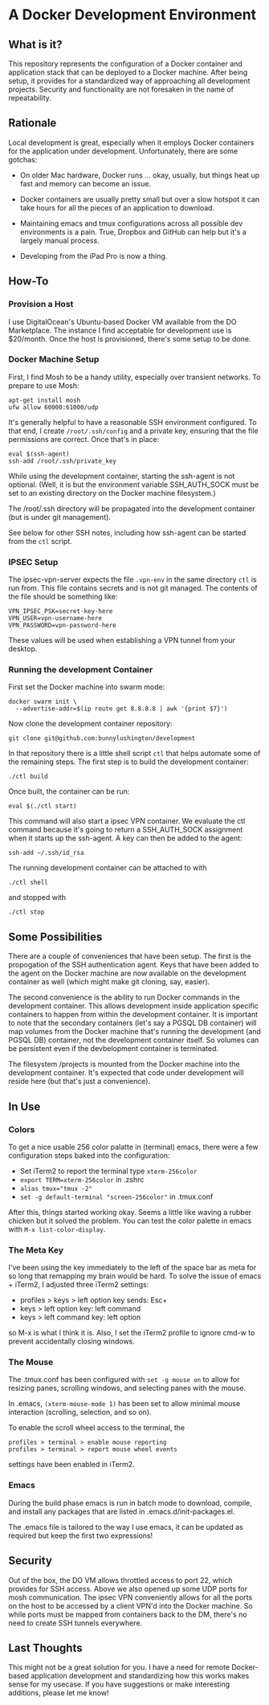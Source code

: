 # A Docker Development Environment

## What is it?

This repository represents the configuration of a Docker container and
application stack that can be deployed to a Docker machine.  After being
setup, it provides for a standardized way of approaching all development
projects.  Security and functionality are not foresaken in the name of
repeatability.

## Rationale

Local development is great, especially when it employs Docker containers for
the application under development.  Unfortunately, there are some gotchas:

  - On older Mac hardware, Docker runs ... okay, usually, but things heat
    up fast and memory can become an issue.

  - Docker containers are usually pretty small but over a slow hotspot it
    can take hours for all the pieces of an application to download.

  - Maintaining emacs and tmux configurations across all possible dev
    environments is a pain.  True, Dropbox and GitHub can help but it's
    a largely manual process.

  - Developing from the iPad Pro is now a thing.

## How-To

### Provision a Host

I use DigitalOcean's Ubuntu-based Docker VM available from the DO Marketplace.
The instance I find acceptable for development use is $20/month.  Once the host
is provisioned, there's some setup to be done.

### Docker Machine Setup

First, I find Mosh to be a handy utility, especially over transient networks.
To prepare to use Mosh:

```
apt-get install mosh
ufw allow 60000:61000/udp
```

It's generally helpful to have a reasonable SSH environment
configured.  To that end, I create `/root/.ssh/config` and a private
key, ensuring that the file permissions are correct.  Once that's in
place:

```
eval $(ssh-agent)
ssh-add /root/.ssh/private_key
```

While using the development container, starting the ssh-agent is not optional.
(Well, it is but the environment variable SSH_AUTH_SOCK must be set to an
existing directory on the Docker machine filesystem.)

The /root/.ssh directory will be propagated into the development
container (but is under git management).

See below for other SSH notes, including how ssh-agent can be started
from the `ctl` script.

### IPSEC Setup

The ipsec-vpn-server expects the file `.vpn-env` in the same directory
`ctl` is run from.  This file contains secrets and is not git managed.
The contents of the file should be something like:

```
VPN_IPSEC_PSK=secret-key-here
VPN_USER=vpn-username-here
VPN_PASSWORD=vpn-password-here
```

These values will be used when establishing a VPN tunnel from your
desktop.

### Running the development Container

First set the Docker machine into swarm mode:

```
docker swarm init \
  --advertise-addr=$(ip route get 8.8.8.8 | awk '{print $7}')
```

Now clone the development container repository:

```
git clone git@github.com:bunnylushington/development
```

In that repository there is a little shell script `ctl` that helps
automate some of the remaining steps.  The first step is to build the
development container:

```
./ctl build
```

Once built, the container can be run:

```
eval $(./ctl start)
```

This command will also start a ipsec VPN container.  We evaluate the
ctl command because it's going to return a SSH_AUTH_SOCK assignment
when it starts up the ssh-agent.  A key can then be added to the
agent:

```
ssh-add ~/.ssh/id_rsa
```

The running development container can be attached to with

```
./ctl shell
```

and stopped with

```
./ctl stop
```


## Some Possibilities

There are a couple of conveniences that have been setup.  The first is
the propogation of the SSH authentication agent.  Keys that have been
added to the agent on the Docker machine are now available on the
development container as well (which might make git cloning, say,
easier).

The second convenience is the ability to run Docker commands in the
development container.  This allows development inside application
specific containers to happen from within the development container.
It is important to note that the secondary containers (let's say a
PGSQL DB container) will map volumes from the Docker machine that's
running the development (and PGSQL DB) container, not the development
container itself.  So volumes can be persistent even if the
devbelopment container is terminated.

The filesystem /projects is mounted from the Docker machine into the
development container.  It's expected that code under development will
reside here (but that's just a convenience).

## In Use

### Colors

To get a nice usable 256 color palatte in (terminal) emacs, there were
a few configuration steps baked into the configuration:

  - Set iTerm2 to report the terminal type `xterm-256color`
  - `export TERM=xterm-256color` in .zshrc
  - `alias tmux="tmux -2"`
  - `set -g default-terminal "screen-256color"` in .tmux.conf
  
After this, things started working okay.  Seems a little like waving a
rubber chicken but it solved the problem.  You can test the color
palette in emacs with `M-x list-color-display`.

### The Meta Key

I've been using the key immediately to the left of the space bar as
meta for so long that remapping my brain would be hard.  To solve the
issue of emacs + iTerm2, I adjusted three iTerm2 settings:

  - profiles > keys > left option key sends: Esc+
  - keys > left option key: left command
  - keys > left command key: left option
  
so M-x is what I think it is.  Also, I set the iTerm2 profile to
ignore cmd-w to prevent accidentally closing windows.

### The Mouse

The .tmux.conf has been configured with `set -g mouse on` to allow for
resizing panes, scrolling windows, and selecting panes with the mouse.

In .emacs, `(xterm-mouse-mode 1)` has been set to allow minimal mouse
interaction (scrolling, selection, and so on).

To enable the scroll wheel access to the terminal, the

```
profiles > terminal > enable mouse reporting
profiles > terminal > report mouse wheel events
```

settings have been enabled in iTerm2.

### Emacs

During the build phase emacs is run in batch mode to download,
compile, and install any packages that are listed in
.emacs.d/init-packages.el.

The .emacs file is tailored to the way I use emacs, it can be updated
as required but keep the first two expressions!


## Security

Out of the box, the DO VM allows throttled access to port 22, which
provides for SSH access.  Above we also opened up some UDP ports for
mosh communication.  The ipsec VPN conveniently allows for all the
ports on the host to be accessed by a client VPN'd into the Docker
machine.  So while ports must be mapped from containers back to the
DM, there's no need to create SSH tunnels everywhere.

## Last Thoughts

This might not be a great solution for you.  I have a need for remote
Docker-based application development and standardizing how this works
makes sense for my usecase.  If you have suggestions or make
interesting additions, please let me know!
